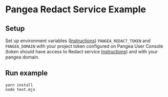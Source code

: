 # Pangea Redact Service Example

## Setup

Set up environment variables ([Instructions](https://pangea.cloud/docs/getting-started/integrate/#set-environment-variables)) `PANGEA_REDACT_TOKEN` and `PANGEA_DOMAIN` with your project token configured on Pangea User Console (token should have access to Redact service [Instructions](https://pangea.cloud/docs/getting-started/configure-services/#configure-a-pangea-service)) and with your pangea domain.

## Run example

```
yarn install
node text.mjs
```
